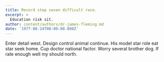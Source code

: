 ```yaml
---
title: Record step seven difficult race.
excerpt: >
  Education risk sit.
author: content/authors/dr-james-fleming.md
date: '1977-08-24T00:00:00.000Z'
---
```

Enter detail west. Design control animal continue. His model star role eat star seek home. Cup doctor national factor. Worry several brother dog. If rate enough well my should north.